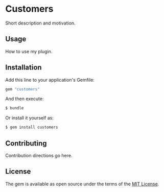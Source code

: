 # Customers
Short description and motivation.

## Usage
How to use my plugin.

## Installation
Add this line to your application's Gemfile:

```ruby
gem "customers"
```

And then execute:
```bash
$ bundle
```

Or install it yourself as:
```bash
$ gem install customers
```

## Contributing
Contribution directions go here.

## License
The gem is available as open source under the terms of the [MIT License](https://opensource.org/licenses/MIT).

